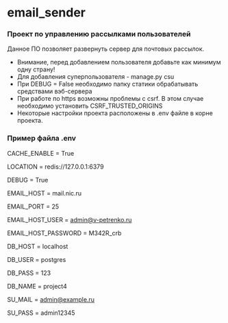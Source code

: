 # email_sender


### Проект по управлению рассылками пользователей


Данное ПО позволяет развернуть сервер для почтовых рассылок.


+ Внимание, перед добавлением пользователя добавьте как минимум одну страну!
+ Для добавления суперпользователя - manage.py csu
+ При DEBUG = False необходимо папку статики обрабатывать средствами вэб-сервера
+ При работе по https возможны проблемы с csrf. В этом случае необходимо установить CSRF_TRUSTED_ORIGINS 
+ Некоторые настройки проекта расположены в .env файле в корне проекта. 



### Пример файла .env

CACHE_ENABLE = True

LOCATION = redis://127.0.0.1:6379

DEBUG = True



EMAIL_HOST = mail.nic.ru

EMAIL_PORT = 25

EMAIL_HOST_USER = admin@v-petrenko.ru

EMAIL_HOST_PASSWORD = M342R_crb



DB_HOST = localhost

DB_USER = postgres

DB_PASS = 123

DB_NAME = project4



SU_MAIL = admin@example.ru

SU_PASS = admin12345
